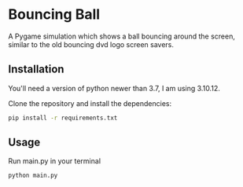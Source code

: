 # Bouncing Ball
A Pygame simulation which shows a ball bouncing around the screen, similar to the old bouncing dvd logo screen savers.

## Installation

You'll need a version of python newer than 3.7, I am using 3.10.12.

Clone the repository and install the dependencies:

```bash
pip install -r requirements.txt
```

## Usage
Run main.py in your terminal
```bash
python main.py
```

